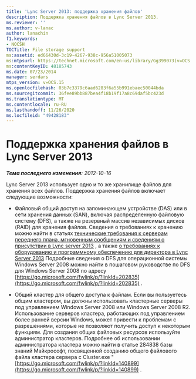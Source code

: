 ```yaml
---
title: 'Lync Server 2013: поддержка хранения файлов'
description: Поддержка хранения файлов в Lync Server 2013.
ms.reviewer: ''
ms.author: v-lanac
author: lanachin
f1.keywords:
- NOCSH
TOCTitle: File storage support
ms:assetid: ed66430d-3c19-4267-938c-956a51005073
ms:mtpsurl: https://technet.microsoft.com/en-us/library/Gg399073(v=OCS.15)
ms:contentKeyID: 48185743
ms.date: 07/23/2014
manager: serdars
mtps_version: v=OCS.15
ms.openlocfilehash: 03b7c3379c6aad6283f6a55b991ebaec50044bda
ms.sourcegitcommit: 36fee89bb887bea4f18b19f17a8c69daf5bc423d
ms.translationtype: MT
ms.contentlocale: ru-RU
ms.lasthandoff: 11/26/2020
ms.locfileid: "49428183"
---
```

# <a name="file-storage-support-in-lync-server-2013"></a>Поддержка хранения файлов в Lync Server 2013

<div data-xmlns="http://www.w3.org/1999/xhtml">

<div class="topic" data-xmlns="http://www.w3.org/1999/xhtml" data-msxsl="urn:schemas-microsoft-com:xslt" data-cs="https://msdn.microsoft.com/">

<div data-asp="https://msdn2.microsoft.com/asp">



</div>

<div id="mainSection">

<div id="mainBody">

<span> </span>

_**Тема последнего изменения:** 2012-10-16_

Lync Server 2013 использует одно и то же хранилище файлов для хранения всех файлов. Поддержка хранения файлов включает следующие возможности:

  - Файловый общий доступ на запоминающем устройстве (DAS) или в сети хранения данных (SAN), включая распределенную файловую систему (DFS), а также на резервный массив независимых дисков (RAID) для хранения файлов. Сведения о требованиях к хранению можно найти в статьях [технические требования к серверам переднего плана, мгновенным сообщениям и сведениям о присутствии в Lync server 2013](lync-server-2013-technical-requirements-for-front-end-servers-instant-messaging-and-presence.md) , а также [о требованиях к оборудованию и программному обеспечению для директора в Lync Server 2013](lync-server-2013-hardware-and-software-requirements-for-the-director.md) Подробные сведения о DFS для операционной системы Windows Server 2008 можно найти в пошаговом руководстве по DFS для Windows Server 2008 по адресу [https://go.microsoft.com/fwlink/p/?linkId=202835](https://go.microsoft.com/fwlink/p/?linkid=202835) .

  - Общий кластер для общего доступа к файлам. Если вы пользуетесь общим кластером, вы должны использовать кластерные серверы под управлением Windows Server 2008 или Windows Server 2008 R2. Использование серверов кластера, работающих под управлением более ранней версии Windows, может привести к проблемам с разрешениями, которые не позволяют получить доступ к некоторым функциям. Для создания общих файловых ресурсов используйте администратор кластеров. Подробнее об использовании администратора кластера можно найти в статье 284838 базы знаний Майкрософт, посвященной созданию общего файлового файла кластера сервера с Cluster.exe " [https://go.microsoft.com/fwlink/p/?linkId=140899](https://go.microsoft.com/fwlink/p/?linkid=140899) .

</div>

<span> </span>

</div>

</div>

</div>


